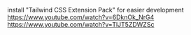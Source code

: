 install "Tailwind CSS Extension Pack" for easier development
https://www.youtube.com/watch?v=6DknOk_NrG4
https://www.youtube.com/watch?v=TlJT5ZDWZSc